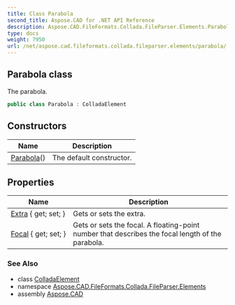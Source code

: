 ```yaml
---
title: Class Parabola
second_title: Aspose.CAD for .NET API Reference
description: Aspose.CAD.FileFormats.Collada.FileParser.Elements.Parabola class. The parabola
type: docs
weight: 7950
url: /net/aspose.cad.fileformats.collada.fileparser.elements/parabola/
---
```

## Parabola class

The parabola.

```csharp
public class Parabola : ColladaElement
```

## Constructors

| Name | Description |
| --- | --- |
| [Parabola](parabola/)() | The default constructor. |

## Properties

| Name | Description |
| --- | --- |
| [Extra](../../aspose.cad.fileformats.collada.fileparser.elements/parabola/extra/) { get; set; } | Gets or sets the extra. |
| [Focal](../../aspose.cad.fileformats.collada.fileparser.elements/parabola/focal/) { get; set; } | Gets or sets the focal. A floating-point number that describes the focal length of the parabola. |

### See Also

* class [ColladaElement](../colladaelement/)
* namespace [Aspose.CAD.FileFormats.Collada.FileParser.Elements](../../aspose.cad.fileformats.collada.fileparser.elements/)
* assembly [Aspose.CAD](../../)


